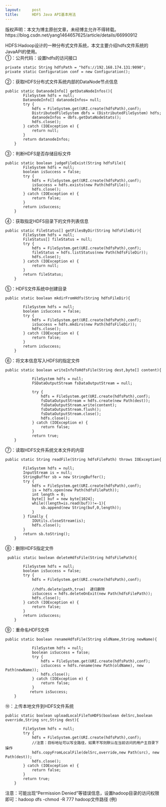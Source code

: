 ```yaml
---
layout:     post
title:      HDFS Java API基本用法
---
```

<div id="article_content" class="article_content clearfix csdn-tracking-statistics" data-pid="blog" data-mod="popu_307" data-dsm="post">
								<div class="article-copyright">
					版权声明：本文为博主原创文章，未经博主允许不得转载。					https://blog.csdn.net/yang1464657625/article/details/66990912				</div>
								            <div id="content_views" class="markdown_views prism-atom-one-dark">
							<!-- flowchart 箭头图标 勿删 -->
							<svg xmlns="http://www.w3.org/2000/svg" style="display: none;"><path stroke-linecap="round" d="M5,0 0,2.5 5,5z" id="raphael-marker-block" style="-webkit-tap-highlight-color: rgba(0, 0, 0, 0);"></path></svg>
							<p>HDFS:Hadoop设计的一种分布式文件系统，本文主要介绍hdfs文件系统的JavaAPI的使用。 <br>
①：公共代码：设置hdfs的访问接口</p>

<pre class="prettyprint"><code class=" hljs cs"><span class="hljs-keyword">private</span> <span class="hljs-keyword">static</span> String hdfsPath = <span class="hljs-string">"hdfs://192.168.174.131:9090"</span>;
<span class="hljs-keyword">private</span> <span class="hljs-keyword">static</span> Configuration conf = <span class="hljs-keyword">new</span> Configuration();</code></pre>

<p>②：获取HDFS分布式文件系统内部的DataNode节点信息</p>

<pre class="prettyprint"><code class=" hljs cs"><span class="hljs-keyword">public</span> <span class="hljs-keyword">static</span> DatanodeInfo[] <span class="hljs-title">getDataNodeInfos</span>(){
        FileSystem hdfs = <span class="hljs-keyword">null</span>;
        DatanodeInfo[] datanodeInfos= <span class="hljs-keyword">null</span>;
        <span class="hljs-keyword">try</span> {
            hdfs = FileSystem.<span class="hljs-keyword">get</span>(URI.create(hdfsPath),conf);
            DistributedFileSystem dbfs = (DistributedFileSystem) hdfs;
            datanodeInfos = dbfs.getDataNodeStats();
            hdfs.close();
        } <span class="hljs-keyword">catch</span> (IOException e) {
            <span class="hljs-keyword">return</span> <span class="hljs-keyword">null</span>;
        }
        <span class="hljs-keyword">return</span> datanodeInfos;
    }</code></pre>

<p>③：判断HDFS是否存储目标文件</p>

<pre class="prettyprint"><code class=" hljs java"><span class="hljs-keyword">public</span> <span class="hljs-keyword">static</span> <span class="hljs-keyword">boolean</span> <span class="hljs-title">judgeFileExist</span>(String hdfsFile){
        FileSystem hdfs = <span class="hljs-keyword">null</span>;
        <span class="hljs-keyword">boolean</span> isSuccess = <span class="hljs-keyword">false</span>;
        <span class="hljs-keyword">try</span> {
            hdfs = FileSystem.get(URI.create(hdfsPath),conf);
            isSuccess = hdfs.exists(<span class="hljs-keyword">new</span> Path(hdfsFile));
            hdfs.close();
        } <span class="hljs-keyword">catch</span> (IOException e) {
            <span class="hljs-keyword">return</span> <span class="hljs-keyword">false</span>;
        }
        <span class="hljs-keyword">return</span> isSuccess;
    }</code></pre>

<p>④：获取指定HDFS目录下的文件列表信息</p>

<pre class="prettyprint"><code class=" hljs cs"><span class="hljs-keyword">public</span> <span class="hljs-keyword">static</span> FileStatus[] <span class="hljs-title">getFilesByDir</span>(String hdfsFileDir){
        FileSystem hdfs = <span class="hljs-keyword">null</span>;
        FileStatus[] fileStatus = <span class="hljs-keyword">null</span>;
        <span class="hljs-keyword">try</span> {
            hdfs = FileSystem.<span class="hljs-keyword">get</span>(URI.create(hdfsPath),conf);
            fileStatus = hdfs.listStatus(<span class="hljs-keyword">new</span> Path(hdfsFileDir));
            hdfs.close();
        } <span class="hljs-keyword">catch</span> (IOException e) {
            <span class="hljs-keyword">return</span> <span class="hljs-keyword">null</span>;
        }
        <span class="hljs-keyword">return</span> fileStatus;
    }</code></pre>

<p>⑤：HDFS文件系统中创建目录</p>

<pre class="prettyprint"><code class=" hljs java"><span class="hljs-keyword">public</span> <span class="hljs-keyword">static</span> <span class="hljs-keyword">boolean</span> <span class="hljs-title">mkdirFromHdfs</span>(String hdfsFileDir){

        FileSystem hdfs = <span class="hljs-keyword">null</span>;
        <span class="hljs-keyword">boolean</span> isSuccess = <span class="hljs-keyword">false</span>;
        <span class="hljs-keyword">try</span> {
            hdfs = FileSystem.get(URI.create(hdfsPath),conf);
            isSuccess = hdfs.mkdirs(<span class="hljs-keyword">new</span> Path(hdfsFileDir));
            hdfs.close();
        } <span class="hljs-keyword">catch</span> (IOException e) {
            <span class="hljs-keyword">return</span> <span class="hljs-keyword">false</span>;
        }
        <span class="hljs-keyword">return</span> isSuccess;
    }</code></pre>

<p>⑥：将文本信息写入HDFS的指定文件</p>

<pre class="prettyprint"><code class=" hljs cs"><span class="hljs-keyword">public</span> <span class="hljs-keyword">static</span> boolean <span class="hljs-title">writeInfoToHdfsFile</span>(String dest,<span class="hljs-keyword">byte</span>[] content){

            FileSystem hdfs = <span class="hljs-keyword">null</span>;
            FSDataOutputStream fsDataOutputStream = <span class="hljs-keyword">null</span>;

            <span class="hljs-keyword">try</span> {
                hdfs = FileSystem.<span class="hljs-keyword">get</span>(URI.create(hdfsPath),conf);
                fsDataOutputStream = hdfs.create(<span class="hljs-keyword">new</span> Path(dest));
                fsDataOutputStream.write(content);
                fsDataOutputStream.flush();
                fsDataOutputStream.close();
                hdfs.close();
            } <span class="hljs-keyword">catch</span> (IOException e) {
                <span class="hljs-keyword">return</span> <span class="hljs-keyword">false</span>;
            }
            <span class="hljs-keyword">return</span> <span class="hljs-keyword">true</span>;
    }</code></pre>

<p>⑦：读取HDFS文件系统文本文件的内容</p>

<pre class="prettyprint"><code class=" hljs cs"><span class="hljs-keyword">public</span> <span class="hljs-keyword">static</span> String <span class="hljs-title">readFile</span>(String hdfsFilePath) throws IOException{

        FileSystem hdfs = <span class="hljs-keyword">null</span>;
        InputStream <span class="hljs-keyword">is</span> = <span class="hljs-keyword">null</span>;
        StringBuffer sb = <span class="hljs-keyword">new</span> StringBuffer();
        <span class="hljs-keyword">try</span> {
            hdfs = FileSystem.<span class="hljs-keyword">get</span>(URI.create(hdfsPath),conf);
            <span class="hljs-keyword">is</span> = hdfs.open(<span class="hljs-keyword">new</span> Path(hdfsFilePath));
            <span class="hljs-keyword">int</span> length = <span class="hljs-number">0</span>;
            <span class="hljs-keyword">byte</span>[] buf = <span class="hljs-keyword">new</span> <span class="hljs-keyword">byte</span>[<span class="hljs-number">1024</span>];
            <span class="hljs-keyword">while</span>((length=<span class="hljs-keyword">is</span>.read(buf))!=-<span class="hljs-number">1</span>){
                sb.append(<span class="hljs-keyword">new</span> String(buf,<span class="hljs-number">0</span>,length));
            }
        } <span class="hljs-keyword">finally</span> {
            IOUtils.closeStream(<span class="hljs-keyword">is</span>);
            hdfs.close();
        }
        <span class="hljs-keyword">return</span> sb.toString();
    }</code></pre>

<p>⑧：删除HDFS指定文件</p>

<pre class="prettyprint"><code class=" hljs java"> <span class="hljs-keyword">public</span> <span class="hljs-keyword">static</span> <span class="hljs-keyword">boolean</span> <span class="hljs-title">deleteHdfsFile</span>(String hdfsFilePath){

        FileSystem hdfs = <span class="hljs-keyword">null</span>;
        <span class="hljs-keyword">boolean</span> isSuccess = <span class="hljs-keyword">false</span>;
        <span class="hljs-keyword">try</span> {
            hdfs = FileSystem.get(URI.create(hdfsPath),conf);

            <span class="hljs-comment">//hdfs.delete(path,true)  递归删除</span>
            isSuccess = hdfs.deleteOnExit(<span class="hljs-keyword">new</span> Path(hdfsFilePath));
            hdfs.close();
        } <span class="hljs-keyword">catch</span> (IOException e) {
            <span class="hljs-keyword">return</span> <span class="hljs-keyword">false</span>;
        }
        <span class="hljs-keyword">return</span> isSuccess;
    }</code></pre>

<p>⑨：重命名HDFS文件</p>

<pre class="prettyprint"><code class=" hljs java"><span class="hljs-keyword">public</span> <span class="hljs-keyword">static</span> <span class="hljs-keyword">boolean</span> <span class="hljs-title">renameHdfsFile</span>(String oldName,String newName){

            FileSystem hdfs = <span class="hljs-keyword">null</span>;
            <span class="hljs-keyword">boolean</span> isSuccess = <span class="hljs-keyword">false</span>;
            <span class="hljs-keyword">try</span> {
                hdfs = FileSystem.get(URI.create(hdfsPath),conf);
                isSuccess = hdfs.rename(<span class="hljs-keyword">new</span> Path(oldName), <span class="hljs-keyword">new</span> Path(newName));
                hdfs.close();
            } <span class="hljs-keyword">catch</span> (IOException e) {
                <span class="hljs-keyword">return</span> <span class="hljs-keyword">false</span>;
            }
           <span class="hljs-keyword">return</span> isSuccess;
    }</code></pre>

<p>⑩：上传本地文件到HDFS文件系统</p>



<pre class="prettyprint"><code class=" hljs cs"><span class="hljs-keyword">public</span> <span class="hljs-keyword">static</span> boolean <span class="hljs-title">uploadLocalFileToHDFS</span>(boolean delSrc,boolean <span class="hljs-keyword">override</span>,String src,String dest){

        FileSystem hdfs = <span class="hljs-keyword">null</span>;
        <span class="hljs-keyword">try</span> {
            hdfs = FileSystem.<span class="hljs-keyword">get</span>(URI.create(hdfsPath),conf);
            <span class="hljs-comment">//注意：目标地址可以写全路径，如果不写则默认在当前访问的用户主目录下操作</span>
            hdfs.copyFromLocalFile(delSrc,<span class="hljs-keyword">override</span>,<span class="hljs-keyword">new</span> Path(src), <span class="hljs-keyword">new</span> Path(dest));
            hdfs.close();
        } <span class="hljs-keyword">catch</span> (IOException e) {
            <span class="hljs-keyword">return</span> <span class="hljs-keyword">false</span>;
        }
        <span class="hljs-keyword">return</span> <span class="hljs-keyword">true</span>;
    }</code></pre>

<p>注意：可能出现“Permission Denied”等错误信息，设置hadoop目录的访问权限即可：hadoop dfs -chmod -R 777 hadoop文件路径 (例)</p>            </div>
						<link href="https://csdnimg.cn/release/phoenix/mdeditor/markdown_views-9e5741c4b9.css" rel="stylesheet">
                </div>